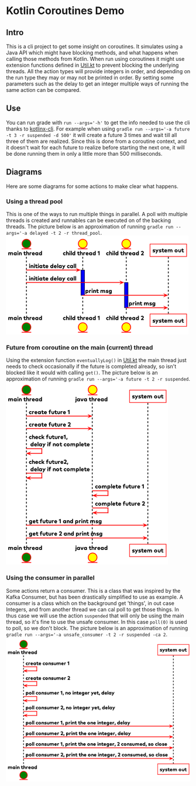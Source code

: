 # Kotlin Coroutines Demo

## Intro

This is a cli project to get some insight on coroutines. It simulates using a Java API which might have blocking
methods, and what happens when calling those methods from Kotlin. When run using coroutines it might use extension
functions defined
in [Util.kt](https://github.com/gklijs/kotlin-coroutines-demo/blob/main/src/main/kotlin/tech/gklijs/Util.kt) to prevent
blocking the underlying threads. All the action types will provide integers in order, and depending on the run type they
may or may not be printed in order. By setting some parameters such as the delay to get an integer multiple ways of
running the same action can be compared.

## Use

You can run grade with `run --args='-h'` to get the info needed to use the cli thanks
to [kotlinx-cli](https://github.com/Kotlin/kotlinx-cli). For example when
using `gradle run --args='-a future -t 3 -r suspended -d 500'` it will create a future 3 times and wait till all three
of them are realized. Since this is done from a coroutine context, and it doesn't wait for each future to realize before
starting the next one, it will be done running them in only a little more than 500 milliseconds.

## Diagrams

Here are some diagrams for some actions to make clear what happens.

### Using a thread pool

This is one of the ways to run multiple things in parallel. A poll with multiple threads is created and runnables can be
executed on of the backing threads. The picture below is an approximation of
running `gradle run --args='-a delayed -t 2 -r thread_pool`.
![main thread using two childs threads to each do a delayed call](img/delayed.png "Delayed on thread pool")

### Future from coroutine on the main (current) thread

Using the extension function `eventuallyLog()`
in [Util.kt](https://github.com/gklijs/kotlin-coroutines-demo/blob/main/src/main/kotlin/tech/gklijs/Util.kt) the main
thread just needs to check occasionally if the future is completed already, so isn't blocked like it would with
calling `get()`. The picture below is an approximation of running `gradle run --args='-a future -t 2 -r suspended`.
![main thread created futures from coroutine and keeps checking if they are completed](img/future_suspended.png "Running futures suspended")

### Using the consumer in parallel

Some actions return a consumer. This is a class that was inspired by the Kafka Consumer, but has been drastically
simplified to use as example. A consumer is a class which on the background get 'things', in out case Integers, and from
another thread we can cal poll to get those things. In thus case we will use the action `suspended` that will only be
using the main thread, so it's fine to use the unsafe consumer. In this case `poll(0)` is used to poll, so we don't
block. The picture below is an approximation of running `gradle run --args='-a unsafe_consumer -t 2 -r suspended -ca 2`.
![main thread created consumers, keeps polling and delaying till all consumers delivered 2 things](img/unsafe_consumer_suspended.png "Running consumer suspended")
